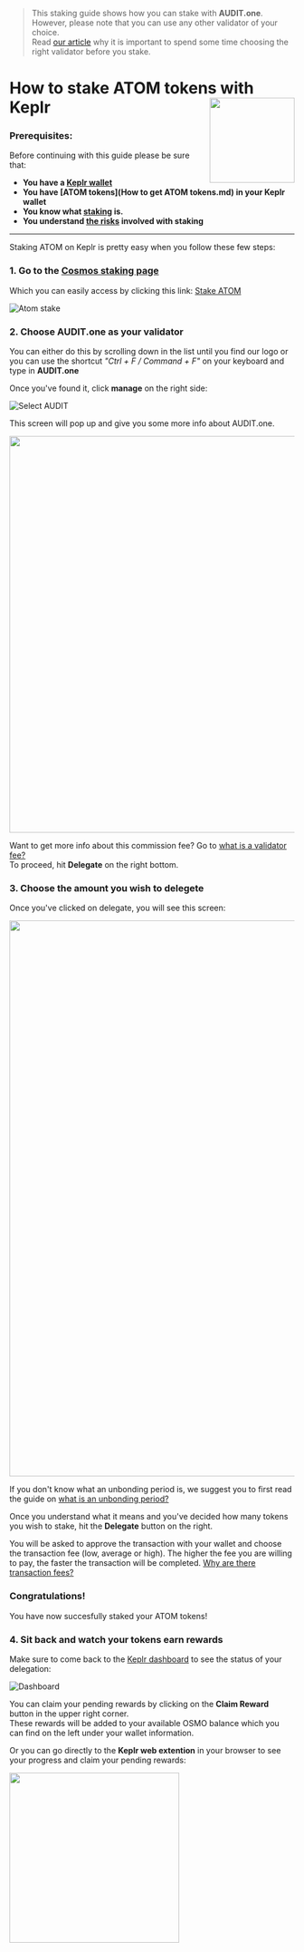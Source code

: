   > This staking guide shows how you can stake with **AUDIT.one**. <br>
  > However, please note that you can use any other validator of your choice. <br>
  > Read [our article](Importance_of_choosing_the_right_validator.md) why it is important to spend some time choosing the right validator before you stake.


# How to stake ATOM tokens with Keplr [<img align="right" width="150" src="https://user-images.githubusercontent.com/95366163/145463556-c4dd11d9-e1e9-4c55-8ee0-09fdbe81c3a0.png">](How_to_stake_ATOM_with_Keplr_Mobile.md)

### Prerequisites:

Before continuing with this guide please be sure that:

- **You have a [Keplr wallet](How_to_create_a_Keplr_wallet.md)**
- **You have [ATOM tokens](How to get ATOM tokens.md) in your Keplr wallet**
- **You know what [staking](What_is_staking.md) is.**
- **You understand [the risks](Risks_of_staking.md) involved with staking**

***


Staking ATOM on Keplr is pretty easy when you follow these few steps:

### **1.  Go to the [Cosmos staking page](https://wallet.keplr.app/#/cosmoshub/stake)**

Which you can easily access by clicking this link: [Stake ATOM](https://wallet.keplr.app/#/cosmoshub/stake)

![Atom stake](https://user-images.githubusercontent.com/95366163/146053601-881ca7f9-d45f-4839-ace2-09dc4e3eca74.png)

### **2.  Choose AUDIT.one as your validator**

You can either do this by scrolling down in the list until you find our logo or you can use the shortcut _"Ctrl + F / Command + F"_ on your keyboard and type in **AUDIT.one**

Once you've found it, click **manage** on the right side:

![Select AUDIT](https://user-images.githubusercontent.com/95366163/146055184-4c3d318a-dbe9-42a5-9d3d-dcd93f5b665c.png)

This screen will pop up and give you some more info about AUDIT.one. 

<img width="700" src="https://user-images.githubusercontent.com/95366163/146203462-eb3ef0ba-481a-4004-b5b6-7d0ae2b6ec28.png">

Want to get more info about this commission fee? Go to [what is a validator fee?](Validator_fee.md)<br>
To proceed, hit **Delegate** on the right bottom.


### **3.  Choose the amount you wish to delegete**

Once you've clicked on delegate, you will see this screen:

<img width="981px" src="https://user-images.githubusercontent.com/95366163/146207794-f4190a28-6f23-4034-939d-9fd846d319e7.png">

If you don't know what an unbonding period is, we suggest you to first read the guide on [what is an unbonding period?](Unbonding_period.md)

Once you understand what it means and you've decided how many tokens you wish to stake, hit the **Delegate** button on the right.

You will be asked to approve the transaction with your wallet and choose the transaction fee (low, average or high). 
The higher the fee you are willing to pay, the faster the transaction will be completed. [Why are there transaction fees?](Transaction_fees.md)


### **Congratulations!** 
You have now succesfully staked your ATOM tokens!


### **4.  Sit back and watch your tokens earn rewards**

Make sure to come back to the [Keplr dashboard](https://wallet.keplr.app/#/dashboard) to see the status of your delegation:

![Dashboard](https://user-images.githubusercontent.com/95366163/146210387-a451033a-3924-466d-9d0b-977fcf72bdba.png)

You can claim your pending rewards by clicking on the **Claim Reward** button in the upper right corner.<br>
These rewards will be added to your available OSMO balance which you can find on the left under your wallet information.<br>

Or you can go directly to the **Keplr web extention** in your browser to see your progress and claim your pending rewards:

<img width="300px" src="https://user-images.githubusercontent.com/95366163/146211903-6726d7ff-a6d3-43f3-b19b-5ab24f5235dc.png">


